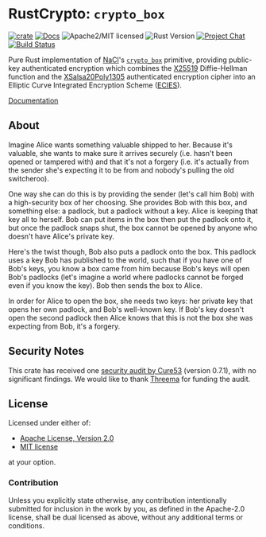 # RustCrypto: `crypto_box`

[![crate][crate-image]][crate-link]
[![Docs][docs-image]][docs-link]
![Apache2/MIT licensed][license-image]
![Rust Version][rustc-image]
[![Project Chat][chat-image]][chat-link]
[![Build Status][build-image]][build-link]

Pure Rust implementation of [NaCl]'s [`crypto_box`] primitive, providing
public-key authenticated encryption which combines the [X25519] Diffie-Hellman
function and the [XSalsa20Poly1305] authenticated encryption cipher into an
Elliptic Curve Integrated Encryption Scheme ([ECIES]).

[Documentation][docs-link]

## About

Imagine Alice wants something valuable shipped to her. Because it's
valuable, she wants to make sure it arrives securely (i.e. hasn't been
opened or tampered with) and that it's not a forgery (i.e. it's actually
from the sender she's expecting it to be from and nobody's pulling the old
switcheroo).

One way she can do this is by providing the sender (let's call him Bob)
with a high-security box of her choosing. She provides Bob with this box,
and something else: a padlock, but a padlock without a key. Alice is
keeping that key all to herself. Bob can put items in the box then put the
padlock onto it, but once the padlock snaps shut, the box cannot be opened
by anyone who doesn't have Alice's private key.

Here's the twist though, Bob also puts a padlock onto the box. This padlock
uses a key Bob has published to the world, such that if you have one of
Bob's keys, you know a box came from him because Bob's keys will open Bob's
padlocks (let's imagine a world where padlocks cannot be forged even if you
know the key). Bob then sends the box to Alice.

In order for Alice to open the box, she needs two keys: her private key
that opens her own padlock, and Bob's well-known key. If Bob's key doesn't
open the second padlock then Alice knows that this is not the box she was
expecting from Bob, it's a forgery.

## Security Notes

This crate has received one [security audit by Cure53][audit-2022] (version
0.7.1), with no significant findings. We would like to thank [Threema][threema]
for funding the audit.

## License

Licensed under either of:

 * [Apache License, Version 2.0](http://www.apache.org/licenses/LICENSE-2.0)
 * [MIT license](http://opensource.org/licenses/MIT)

at your option.

### Contribution

Unless you explicitly state otherwise, any contribution intentionally submitted
for inclusion in the work by you, as defined in the Apache-2.0 license, shall be
dual licensed as above, without any additional terms or conditions.

[//]: # (badges)

[crate-image]: https://img.shields.io/crates/v/crypto_box.svg
[crate-link]: https://crates.io/crates/crypto_box
[docs-image]: https://docs.rs/crypto_box/badge.svg
[docs-link]: https://docs.rs/crypto_box/
[license-image]: https://img.shields.io/badge/license-Apache2.0/MIT-blue.svg
[rustc-image]: https://img.shields.io/badge/rustc-1.60+-blue.svg
[chat-image]: https://img.shields.io/badge/zulip-join_chat-blue.svg
[chat-link]: https://rustcrypto.zulipchat.com/#narrow/stream/260038-AEADs
[build-image]: https://github.com/RustCrypto/nacl-compat/actions/workflows/crypto_box.yml/badge.svg
[build-link]: https://github.com/RustCrypto/nacl-compat/actions/workflows/crypto_box.yml

[//]: # (general links)

[NaCl]: https://nacl.cr.yp.to/
[`crypto_box`]: https://nacl.cr.yp.to/box.html
[X25519]: https://cr.yp.to/ecdh.html
[XSalsa20Poly1305]: https://github.com/RustCrypto/AEADs/tree/master/xsalsa20poly1305
[ECIES]: https://en.wikipedia.org/wiki/Integrated_Encryption_Scheme
[audit-2022]: https://cure53.de/pentest-report_rust-libs_2022.pdf
[threema]: https://threema.ch/
